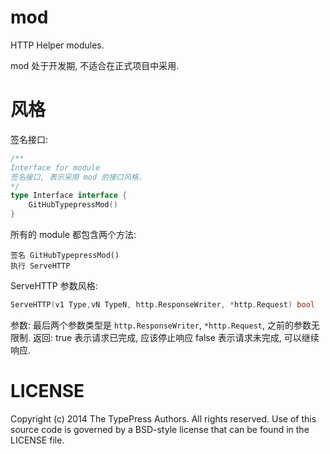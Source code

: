 mod
===

HTTP Helper modules.

mod 处于开发期, 不适合在正式项目中采用.

风格
====

签名接口:
```go
/**
Interface for module
签名接口, 表示采用 mod 的接口风格.
*/
type Interface interface {
    GitHubTypepressMod()
}
```

所有的 module 都包含两个方法:

    签名 GitHubTypepressMod()
    执行 ServeHTTP

ServeHTTP 参数风格:
```go
ServeHTTP(v1 Type,vN TypeN, http.ResponseWriter, *http.Request) bool
```

参数:
    最后两个参数类型是 `http.ResponseWriter`, `*http.Request`, 之前的参数无限制.
返回:
    true  表示请求已完成, 应该停止响应
    false 表示请求未完成, 可以继续响应.


LICENSE
=======
Copyright (c) 2014 The TypePress Authors. All rights reserved.
Use of this source code is governed by a BSD-style
license that can be found in the LICENSE file.